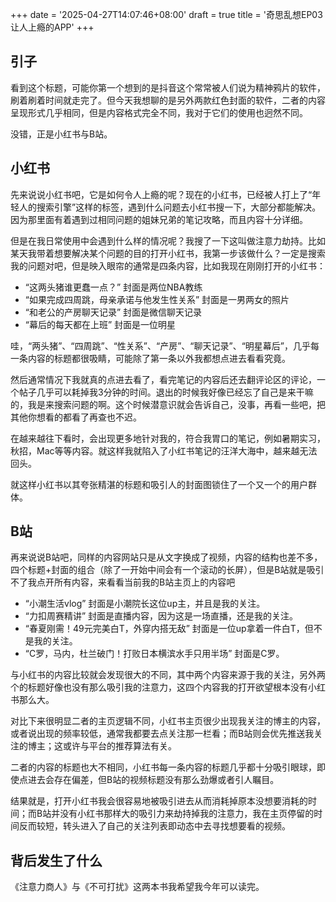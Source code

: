 +++
date = '2025-04-27T14:07:46+08:00'
draft = true
title = '奇思乱想EP03让人上瘾的APP'
+++

## 引子

看到这个标题，可能你第一个想到的是抖音这个常常被人们说为精神鸦片的软件，刷着刷着时间就走完了。但今天我想聊的是另外两款红色封面的软件，二者的内容呈现形式几乎相同，但是内容格式完全不同，我对于它们的使用也迥然不同。

没错，正是小红书与B站。

## 小红书

先来说说小红书吧，它是如何令人上瘾的呢？现在的小红书，已经被人打上了“年轻人的搜索引擎”这样的标签，遇到什么问题去小红书搜一下，大部分都能解决。因为那里面有着遇到过相同问题的姐妹兄弟的笔记攻略，而且内容十分详细。

但是在我日常使用中会遇到什么样的情况呢？我搜了一下这叫做注意力劫持。比如某天我带着想要解决某个问题的目的打开小红书，我第一步该做什么？一定是搜索我的问题对吧，但是映入眼帘的通常是四条内容，比如我现在刚刚打开的小红书：

- “这两头猪谁更蠢一点？” 封面是两位NBA教练
- “如果完成四周跳，母亲承诺与他发生性关系” 封面是一男两女的照片
- “和老公的产房聊天记录” 封面是微信聊天记录
- “幕后的每天都在上班” 封面是一位明星

哇，“两头猪”、“四周跳”、“性关系”、“产房”、“聊天记录”、“明星幕后”，几乎每一条内容的标题都很吸睛，可能除了第一条以外我都想点进去看看究竟。

然后通常情况下我就真的点进去看了，看完笔记的内容后还去翻评论区的评论，一个帖子几乎可以耗掉我3分钟的时间。退出的时候我好像已经忘了自己是来干嘛的，我是来搜索问题的啊。这个时候潜意识就会告诉自己，没事，再看一些吧，把其他你想看的都看了再查也不迟。

在越来越往下看时，会出现更多地针对我的，符合我胃口的笔记，例如暑期实习，秋招，Mac等等内容。就这样我就陷入了小红书笔记的汪洋大海中，越来越无法回头。

就这样小红书以其夸张精湛的标题和吸引人的封面图锁住了一个又一个的用户群体。

## B站

再来说说B站吧，同样的内容网站只是从文字换成了视频，内容的结构也差不多，四个标题+封面的组合（除了一开始中间会有一个滚动的长屏），但是B站就是吸引不了我点开所有内容，来看看当前我的B站主页上的内容吧

- “小潮生活vlog” 封面是小潮院长这位up主，并且是我的关注。
- “力扣周赛精讲” 封面是直播内容，因为这是一场直播，还是我的关注。
- “春夏刚需！49元完美白T，外穿内搭无敌” 封面是一位up拿着一件白T，但不是我的关注。
- “C罗，马内，杜兰破门！打败日本横滨水手只用半场” 封面是C罗。

与小红书的内容比较就会发现很大的不同，其中两个内容来源于我的关注，另外两个的标题好像也没有那么吸引我的注意力，这四个内容我的打开欲望根本没有小红书那么大。

对比下来很明显二者的主页逻辑不同，小红书主页很少出现我关注的博主的内容，或者说出现的频率较低，通常我都要去点关注那一栏看；而B站则会优先推送我关注的博主；这或许与平台的推荐算法有关。

二者的内容的标题也大不相同，小红书每一条内容的标题几乎都十分吸引眼球，即使点进去会存在偏差，但B站的视频标题没有那么劲爆或者引人瞩目。

结果就是，打开小红书我会很容易地被吸引进去从而消耗掉原本没想要消耗的时间；而B站并没有小红书那样大的吸引力来劫持掉我的注意力，我在主页停留的时间反而较短，转头进入了自己的关注列表即动态中去寻找想要看的视频。

## 背后发生了什么

《注意力商人》与《不可打扰》这两本书我希望我今年可以读完。